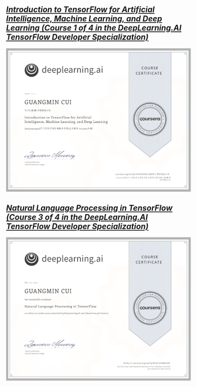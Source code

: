 ## ***[Introduction to TensorFlow for Artificial Intelligence, Machine Learning, and Deep Learning (Course 1 of 4 in the DeepLearning.AI TensorFlow Developer Specialization)](https://www.coursera.org/account/accomplishments/certificate/LPP435GWXUSM)***
![](https://github.com/cuigm85/certificates/blob/png/coursera/professional-certificates/tensorflow-in-practice/introduction-tensorflow/Coursera%20LPP435GWXUSM.png?raw=true)

## ***[Natural Language Processing in TensorFlow (Course 3 of 4 in the DeepLearning.AI TensorFlow Developer Specialization)](https://www.coursera.org/account/accomplishments/certificate/WS3CYAVMMUPE)***
![](https://github.com/cuigm85/certificates/blob/png/coursera/professional-certificates/tensorflow-in-practice/introduction-tensorflow/Coursera%20WS3CYAVMMUPE.png?raw=true)
